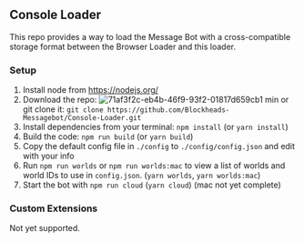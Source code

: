 ## Console Loader

This repo provides a way to load the Message Bot with a cross-compatible storage format between the Browser Loader and this loader.

### Setup
1. Install node from <https://nodejs.org/>
1. Download the repo: ![71af3f2c-eb4b-46f9-93f2-01817d659cb1 min](https://user-images.githubusercontent.com/28905212/43529155-8f6120a4-95a2-11e8-85b4-88536ca61185.gif)
 or git clone it: `git clone https://github.com/Blockheads-Messagebot/Console-Loader.git`
1. Install dependencies from your terminal: `npm install` (or `yarn install`)
1. Build the code: `npm run build` (or `yarn build`)
1. Copy the default config file in `./config` to `./config/config.json` and edit with your info
1. Run `npm run worlds` or `npm run worlds:mac` to view a list of worlds and world IDs to use in `config.json`. (`yarn worlds`, `yarn worlds:mac`)
1. Start the bot with `npm run cloud` (`yarn cloud`) (mac not yet complete)

### Custom Extensions

Not yet supported.


